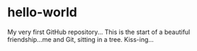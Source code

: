 # hello-world
My very first GitHub repository...
This is the start of a beautiful friendship...me and Git, sitting in a tree.
Kiss-ing...
